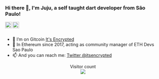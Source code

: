 ### Hi there 👋, I'm Juju, a self taught dart developer from São Paulo!

<a href="https://twitter.com/itsencrypted1">
  <img align="left" alt="Juliana | Twitter" width="21px" src="https://raw.githubusercontent.com/shinokada/shinokada/master/assets/twitter.png"/>
</a>
<a href="https://medium.com/@jupassos">
  <img align="left" alt="Juliana Passos | Medium" width="21px" src="https://raw.githubusercontent.com/shinokada/shinokada/master/assets/medium.png"/>
</a>

<br />
<br />

- 🔭 I’m on Gitcoin [It's Encrypted](https://gitcoin.co/itsencrypted)
- 🌱 In Ethereum since 2017, acting as community manager of ETH Devs Sao Paulo
- 📫 And you can reach me: <a href="https://twitter.com/itsesncrypted1">Twitter @itsencrypted</a> 

<p align="center"> 
  Visitor count<br>
  <img src="https://profile-counter.glitch.me/itsencrypted/count.svg" />
</p>
